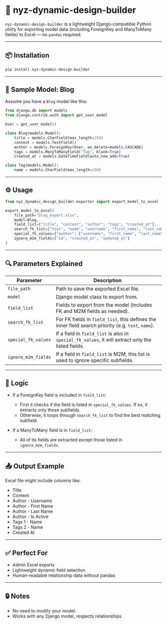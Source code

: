 # 🧩 nyz-dynamic-design-builder

`nyz-dynamic-design-builder` is a lightweight Django-compatible Python utility for exporting model data (including ForeignKey and ManyToMany fields) to Excel — no `pandas` required.

---

## 📦 Installation

```bash
pip install nyz-dynamic-design-builder
```

---

## 📝 Sample Model: Blog

Assume you have a `Blog` model like this:

```python
from django.db import models
from django.contrib.auth import get_user_model

User = get_user_model()

class Blog(models.Model):
    title = models.CharField(max_length=255)
    content = models.TextField()
    author = models.ForeignKey(User, on_delete=models.CASCADE)
    tags = models.ManyToManyField("Tag", blank=True)
    created_at = models.DateTimeField(auto_now_add=True)

class Tag(models.Model):
    name = models.CharField(max_length=100)
```

---

## ⚙️ Usage

```python
from nyz_dynamic_design_builder.exporter import export_model_to_excel

export_model_to_excel(
    file_path="blog_export.xlsx",
    model=Blog,
    field_list=["title", "content", "author", "tags", "created_at"],
    search_fk_list=["text", "name", "username", "first_name", "last_name"],
    special_fk_values={"author": ["username", "first_name", "last_name", "is_active"]},
    ignore_m2m_fields=["id", "created_at", "updated_at"]
)
```

---

## 🔍 Parameters Explained

| Parameter            | Description                                                                 |
|----------------------|-----------------------------------------------------------------------------|
| `file_path`          | Path to save the exported Excel file.                                       |
| `model`              | Django model class to export from.                                          |
| `field_list`         | Fields to export from the model (includes FK and M2M fields as needed).     |
| `search_fk_list`     | For FK fields in `field_list`, this defines the inner field search priority (e.g. `text`, `name`). |
| `special_fk_values`  | If a field in `field_list` is also in `special_fk_values`, it will extract only the listed fields. |
| `ignore_m2m_fields`  | If a field in `field_list` is M2M, this list is used to ignore specific subfields. |

---

## 🧠 Logic

- If a ForeignKey field is included in `field_list`:
  - First it checks if the field is listed in `special_fk_values`. If so, it extracts only those subfields.
  - Otherwise, it loops through `search_fk_list` to find the best matching subfield.

- If a ManyToMany field is in `field_list`:
  - All of its fields are extracted except those listed in `ignore_m2m_fields`.

---

## 📤 Output Example

Excel file might include columns like:

- Title  
- Content  
- Author - Username  
- Author - First Name  
- Author - Last Name  
- Author - Is Active  
- Tags 1 - Name  
- Tags 2 - Name  
- Created At

---

## ✅ Perfect For

- Admin Excel exports  
- Lightweight dynamic field selection  
- Human-readable relationship data without pandas

---

## 🔒 Notes

- No need to modify your model.
- Works with any Django model, respects relationships.